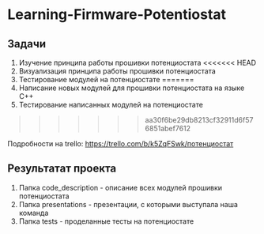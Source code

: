 # Learning-Firmware-Potentiostat

## Задачи
1. Изучение принципа работы прошивки потенциостата 
<<<<<<< HEAD
2. Визуализация принципа работы прошивки потенциостата
3. Тестирование модулей на потенциостате
=======
3. Написание новых модулей для прошивки потенциостата на языке C++
4. Тестирование написанных модулей на потенциостате
>>>>>>> aa30f6be29db8213cf32911d6f576851abef7612

Подробности на trello: https://trello.com/b/k5ZqFSwk/потенциостат
## Результатат проекта
1. Папка code_description - описание всех модулей прошивки потенциостата
2. Папка presentations - презентации, с которыми выступала наша команда  
3. Папка tests - проделанные тесты на потенциостате
